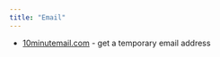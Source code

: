 ```yaml
---
title: "Email"
---
```


- [10minutemail.com](https://10minutemail.com/) - get a temporary email address
